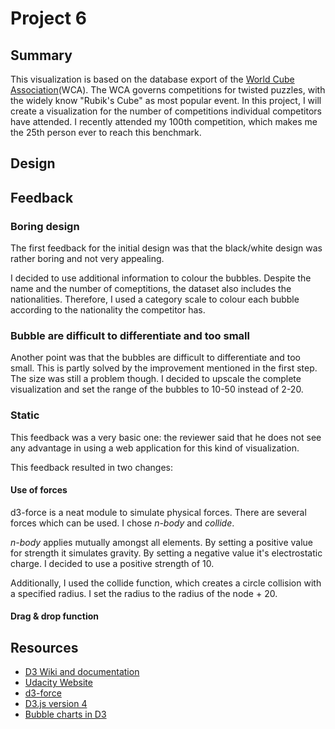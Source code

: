 # Project 6

## Summary
This visualization is based on the database export of the [World Cube Association](http://www.worldcubeassociation.org)(WCA). The WCA governs competitions for twisted puzzles, with the widely know "Rubik's Cube" as most popular event. In this project, I will create a visualization for the number of competitions individual competitors have attended. I recently attended my 100th competition, which makes me the 25th person ever to reach this benchmark.

## Design


## Feedback
### Boring design
The first feedback for the initial design was that the black/white design was rather boring and not very appealing.

I decided to use additional information to colour the bubbles. Despite the name and the number of comeptitions, the dataset also includes the nationalities. Therefore, I used a category scale to colour each bubble according to the nationality the competitor has.

### Bubble are difficult to differentiate and too small
Another point was that the bubbles are difficult to differentiate and too small. This is partly solved by the improvement mentioned in the first step. The size was still a problem though. I decided to upscale the complete visualization and set the range of the bubbles to 10-50 instead of 2-20.

### Static
This feedback was a very basic one: the reviewer said that he does not see any advantage in using a web application for this kind of visualization.

This feedback resulted in two changes:
#### Use of forces
d3-force is a neat module to simulate physical forces. There are several forces which can be used. I chose *n-body* and *collide*.

*n-body* applies mutually amongst all elements. By setting a positive value for strength it simulates gravity. By setting a negative value it's electrostatic charge. I decided to use a positive strength of 10.

Additionally, I used the collide function, which creates a circle collision with a specified radius. I set the radius to the radius of the node + 20.


#### Drag & drop function


## Resources
* [D3 Wiki and documentation](https://github.com/d3/d3/wiki)
* [Udacity Website](http://www.udacity.com)
* [d3-force](https://github.com/d3/d3-force)
* [D3.js version 4](https://anthonyskelton.com/2016/d3-js-version-4/)
* [Bubble charts in D3](https://jrue.github.io/coding/2014/exercises/basicbubblepackchart/)
